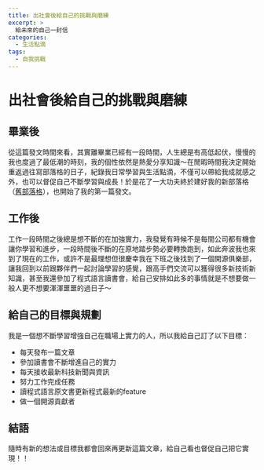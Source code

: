 ```yaml
---
title: 出社會後給自己的挑戰與磨練
excerpt: >
  給未來的自己一封信
categories:
  - 生活點滴
tags:
  - 自我挑戰
---
```

# 出社會後給自己的挑戰與磨練

## 畢業後

從這篇發文時間來看，其實離畢業已經有一段時間，人生總是有高低起伏，慢慢的我也度過了最低潮的時刻，我的個性依然是熱愛分享知識～在閒暇時間我決定開始重返過往寫部落格的日子，紀錄我日常學習與生活點滴，不僅可以帶給我成就感之外，也可以督促自己不斷學習與成長！於是花了一大功夫終於建好我的新部落格（[舊部落格](http://clementyan.blogspot.com/)），也開始了我的第一篇發文。

## 工作後
工作一段時間之後總是想不斷的在加強實力，我發覺有時候不是每間公司都有機會讓你學習和進步，一段時間後不斷的在原地踏步勢必要轉換跑到，如此奔波我也來到了現在的工作，或許不是最理想但很慶幸我在下班之後找到了一個開源俱樂部，讓我回到以前跟夥伴們一起討論學習的感覺，跟高手們交流可以獲得很多新技術新知識，甚至我還參加了程式語言讀書會，給自己安排如此多的事情就是不想要做一般人更不想要渾渾噩噩的過日子～

## 給自己的目標與規劃
我是一個想不斷學習增強自己在職場上實力的人，所以我給自己訂了以下目標：
* 每天發布一篇文章
* 參加讀書會不斷增進自己的實力
* 每天接收最新科技新聞與資訊
* 努力工作完成任務
* 讀程式語言原文書更新程式最新的feature
* 做一個開源貢獻者

## 結語
隨時有新的想法或目標我都會回來再更新這篇文章，給自己看也督促自己把它實現！！